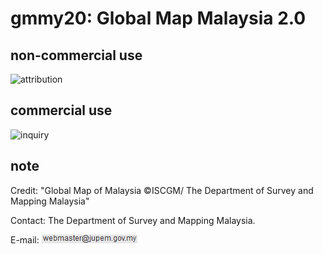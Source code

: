 # gmmy20: Global Map Malaysia 2.0
## non-commercial use
![attribution](https://globalmaps.github.io/globalmaps/attribution.png)
## commercial use
![inquiry](https://globalmaps.github.io/globalmaps/inquiry.png)

## note
Credit: "Global Map of Malaysia ©ISCGM/ The Department of Survey and Mapping Malaysia"

Contact: The Department of Survey and Mapping Malaysia.

E-mail: ![email](email.png)


